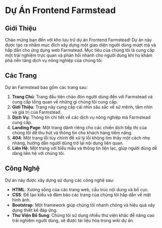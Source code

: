 # Dự Án Frontend Farmstead

## Giới Thiệu

Chào mừng bạn đến với kho lưu trữ dự án Frontend Farmstead! Dự án này được tạo ra nhằm mục đích xây dựng một giao diện người dùng mượt mà và hấp dẫn cho ứng dụng web Farmstead. Mục tiêu của chúng tôi là cung cấp một trải nghiệm trực quan và phản hồi nhanh cho người dùng khi họ khám phá nền tảng dịch vụ nông nghiệp của chúng tôi.

## Các Trang

Dự án Farmstead bao gồm các trang sau:

1. **Trang Chủ**: Trang đầu tiên chào đón người dùng đến với Farmstead và cung cấp tổng quan về những gì chúng tôi cung cấp.
2. **Giới Thiệu**: Trang này cung cấp cái nhìn sâu sắc về sứ mệnh, tầm nhìn và giá trị của Farmstead.
3. **Dịch Vụ**: Thông tin chi tiết về các dịch vụ nông nghiệp mà Farmstead cung cấp.
4. **Landing Page**: Một trang dành riêng cho các chiến dịch tiếp thị của chúng tôi để thu hút và thông tin cho khách hàng tiềm năng.
5. **404**: Một trang lỗi tùy chỉnh để xử lý lỗi không tìm thấy một cách nhẹ nhàng, hướng dẫn người dùng trở lại nội dung liên quan.
6. **Liên Hệ**: Một trang với biểu mẫu và thông tin liên lạc, giúp người dùng dễ dàng liên hệ với chúng tôi.

## Công Nghệ

Dự án này được xây dựng sử dụng các công nghệ sau:

- **HTML**: Xương sống của các trang web, cấu trúc nội dung và bố cục.
- **CSS**: Để tạo kiểu và đảm bảo các trang của chúng tôi hấp dẫn về mặt hình ảnh.
- **Bootstrap**: Một framework giúp chúng tôi nhanh chóng và hiệu quả xây dựng thiết kế đáp ứng.
- **Thư Viện Bổ Sung**: Chúng tôi sử dụng nhiều thư viện khác để nâng cao trải nghiệm người dùng, sẽ được tài liệu hóa trong wiki dự án.
